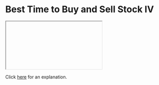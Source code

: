 # Best Time to Buy and Sell Stock IV 

<iframe></iframe>

Click [here](Explanation.md) for an explanation.


